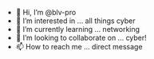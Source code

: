 - 🐗 Hi, I’m @blv-pro
- 👀 I’m interested in ... all things cyber
- 🌱 I’m currently learning ... networking
- 💞️ I’m looking to collaborate on ... cyber!
- 📫 How to reach me ... direct message

<!---
blv-pro/blv-pro is a ✨ special ✨ repository because its `README.md` (this file) appears on your GitHub profile.
You can click the Preview link to take a look at your changes.
--->
